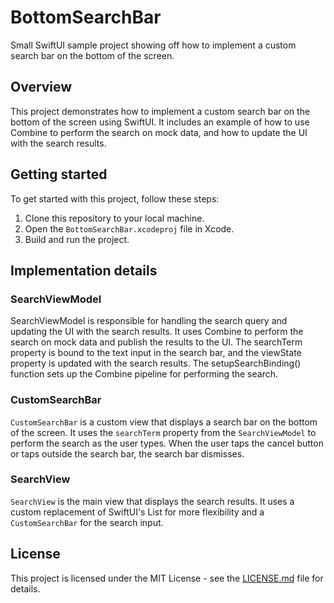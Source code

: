 # BottomSearchBar

Small SwiftUI sample project showing off how to implement a custom search bar on the bottom of the screen.

## Overview

This project demonstrates how to implement a custom search bar on the bottom of the screen using SwiftUI. It includes an example of how to use Combine to perform the search on mock data, and how to update the UI with the search results.

## Getting started

To get started with this project, follow these steps:

1. Clone this repository to your local machine.
2. Open the `BottomSearchBar.xcodeproj` file in Xcode.
3. Build and run the project.

## Implementation details

### SearchViewModel

SearchViewModel is responsible for handling the search query and updating the UI with the search results. It uses Combine to perform the search on mock data and publish the results to the UI. The searchTerm property is bound to the text input in the search bar, and the viewState property is updated with the search results. The setupSearchBinding() function sets up the Combine pipeline for performing the search.

### CustomSearchBar

`CustomSearchBar` is a custom view that displays a search bar on the bottom of the screen. It uses the `searchTerm` property from the `SearchViewModel` to perform the search as the user types. When the user taps the cancel button or taps outside the search bar, the search bar dismisses.

### SearchView

`SearchView` is the main view that displays the search results. 
It uses a custom replacement of SwiftUI's List for more flexibility and a `CustomSearchBar` for the search input.

## License

This project is licensed under the MIT License - see the [LICENSE.md](LICENSE.md) file for details.

